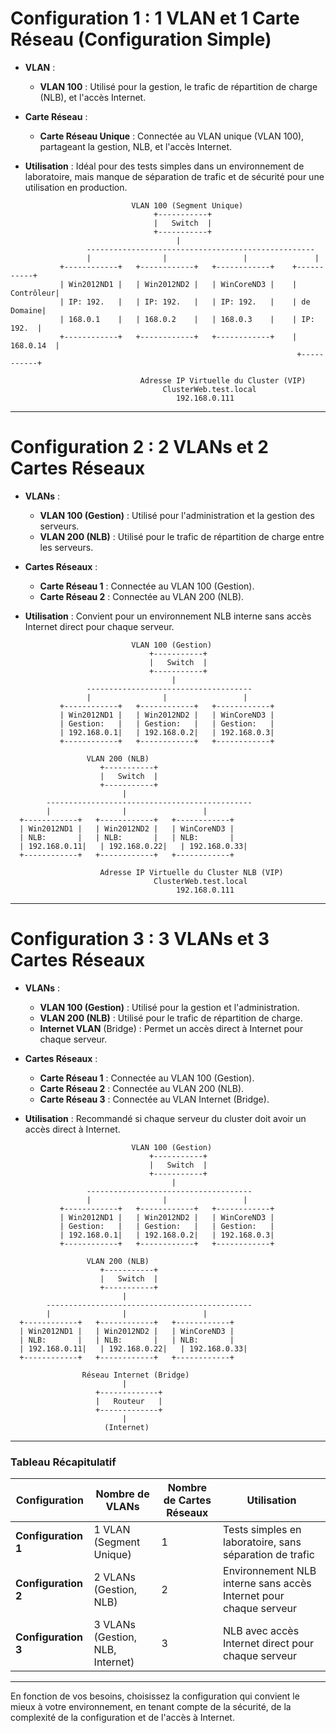 

# Configuration 1 : 1 VLAN et 1 Carte Réseau (Configuration Simple)

- **VLAN** :
  - **VLAN 100** : Utilisé pour la gestion, le trafic de répartition de charge (NLB), et l'accès Internet.

- **Carte Réseau** :
  - **Carte Réseau Unique** : Connectée au VLAN unique (VLAN 100), partageant la gestion, NLB, et l'accès Internet.

- **Utilisation** : Idéal pour des tests simples dans un environnement de laboratoire, mais manque de séparation de trafic et de sécurité pour une utilisation en production.

```
                           VLAN 100 (Segment Unique)
                                +-----------+
                                |   Switch  |
                                +-----------+
                                     |
                 ---------------------------------------------------
                 |                |                 |               |
           +------------+   +------------+   +------------+    +-----------+
           | Win2012ND1 |   | Win2012ND2 |   | WinCoreND3 |    | Contrôleur|
           | IP: 192.   |   | IP: 192.   |   | IP: 192.   |    | de Domaine|
           | 168.0.1    |   | 168.0.2    |   | 168.0.3    |    | IP: 192.  |
           +------------+   +------------+   +------------+    | 168.0.14  |
                                                                +-----------+

                             Adresse IP Virtuelle du Cluster (VIP)
                                  ClusterWeb.test.local
                                     192.168.0.111
```

---

# Configuration 2 : 2 VLANs et 2 Cartes Réseaux

- **VLANs** :
  - **VLAN 100 (Gestion)** : Utilisé pour l'administration et la gestion des serveurs.
  - **VLAN 200 (NLB)** : Utilisé pour le trafic de répartition de charge entre les serveurs.

- **Cartes Réseaux** :
  - **Carte Réseau 1** : Connectée au VLAN 100 (Gestion).
  - **Carte Réseau 2** : Connectée au VLAN 200 (NLB).

- **Utilisation** : Convient pour un environnement NLB interne sans accès Internet direct pour chaque serveur.

```
                           VLAN 100 (Gestion)
                               +-----------+
                               |   Switch  |
                               +-----------+
                                    |
                 -------------------------------------
                 |                |                 |
           +------------+   +------------+   +------------+
           | Win2012ND1 |   | Win2012ND2 |   | WinCoreND3 |
           | Gestion:   |   | Gestion:   |   | Gestion:   |
           | 192.168.0.1|   | 192.168.0.2|   | 192.168.0.3|
           +------------+   +------------+   +------------+

                 VLAN 200 (NLB)
                    +-----------+
                    |   Switch  |
                    +-----------+
                         |
        ----------------------------------------------
        |                |                 |
  +------------+   +------------+   +------------+
  | Win2012ND1 |   | Win2012ND2 |   | WinCoreND3 |
  | NLB:       |   | NLB:       |   | NLB:       |
  | 192.168.0.11|   | 192.168.0.22|   | 192.168.0.33|
  +------------+   +------------+   +------------+

                    Adresse IP Virtuelle du Cluster NLB (VIP)
                                ClusterWeb.test.local
                                     192.168.0.111
```

---

# Configuration 3 : 3 VLANs et 3 Cartes Réseaux

- **VLANs** :
  - **VLAN 100 (Gestion)** : Utilisé pour la gestion et l'administration.
  - **VLAN 200 (NLB)** : Utilisé pour le trafic de répartition de charge.
  - **Internet VLAN** (Bridge) : Permet un accès direct à Internet pour chaque serveur.

- **Cartes Réseaux** :
  - **Carte Réseau 1** : Connectée au VLAN 100 (Gestion).
  - **Carte Réseau 2** : Connectée au VLAN 200 (NLB).
  - **Carte Réseau 3** : Connectée au VLAN Internet (Bridge).

- **Utilisation** : Recommandé si chaque serveur du cluster doit avoir un accès direct à Internet.

```
                           VLAN 100 (Gestion)
                               +-----------+
                               |   Switch  |
                               +-----------+
                                    |
                 -------------------------------------
                 |                |                 |
           +------------+   +------------+   +------------+
           | Win2012ND1 |   | Win2012ND2 |   | WinCoreND3 |
           | Gestion:   |   | Gestion:   |   | Gestion:   |
           | 192.168.0.1|   | 192.168.0.2|   | 192.168.0.3|
           +------------+   +------------+   +------------+

                 VLAN 200 (NLB)
                    +-----------+
                    |   Switch  |
                    +-----------+
                         |
        ----------------------------------------------
        |                |                 |
  +------------+   +------------+   +------------+
  | Win2012ND1 |   | Win2012ND2 |   | WinCoreND3 |
  | NLB:       |   | NLB:       |   | NLB:       |
  | 192.168.0.11|   | 192.168.0.22|   | 192.168.0.33|
  +------------+   +------------+   +------------+

                Réseau Internet (Bridge)
                         |
                   +-------------+
                   |   Routeur   |
                   +-------------+
                         |
                     (Internet)
```

---

### Tableau Récapitulatif

| Configuration                       | Nombre de VLANs            | Nombre de Cartes Réseaux | Utilisation                                        |
|-------------------------------------|----------------------------|--------------------------|----------------------------------------------------|
| **Configuration 1**                 | 1 VLAN (Segment Unique)    | 1                        | Tests simples en laboratoire, sans séparation de trafic |
| **Configuration 2**                 | 2 VLANs (Gestion, NLB)     | 2                        | Environnement NLB interne sans accès Internet pour chaque serveur |
| **Configuration 3**                 | 3 VLANs (Gestion, NLB, Internet) | 3                | NLB avec accès Internet direct pour chaque serveur |

---

En fonction de vos besoins, choisissez la configuration qui convient le mieux à votre environnement, en tenant compte de la sécurité, de la complexité de la configuration et de l'accès à Internet.
